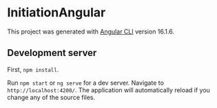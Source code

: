 # InitiationAngular

This project was generated with [Angular CLI](https://github.com/angular/angular-cli) version 16.1.6.

## Development server

First, `npm install`.

Run `npm start` or `ng serve` for a dev server. Navigate to `http://localhost:4200/`. The application will automatically reload if you change any of the source files.
